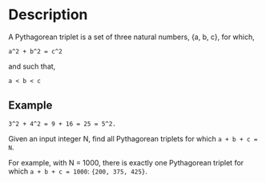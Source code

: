 # Description

A Pythagorean triplet is a set of three natural numbers, {a, b, c}, for
which,

```text
a^2 + b^2 = c^2
```

and such that,

```text
a < b < c
```

## Example
```text
3^2 + 4^2 = 9 + 16 = 25 = 5^2.
```

Given an input integer N, find all Pythagorean triplets for which `a + b + c = N`.

For example, with N = 1000, there is exactly one Pythagorean triplet for which `a + b + c = 1000`: `{200, 375, 425}`.
